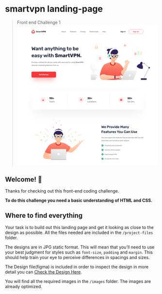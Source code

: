 # smartvpn landing-page

>Front end Challenge 1
![](banner.jpg)

## Welcome! 👋

Thanks for checking out this front-end coding challenge.

**To do this challenge you need a basic understanding of HTML and CSS.**

## Where to find everything

Your task is to build out this landing page and get it looking as close to the design as possible. All the files needed are included in the `/project-files` folder.

The designs are in JPG static format. This will mean that you'll need to use your best judgment for styles such as `font-size`, `padding` and `margin`. This should help train your eye to perceive differences in spacings and sizes.

The Design file(figma) is included in order to inspect the design in more detail you can [Check the Design Here](https://www.figma.com/file/Pxiku3dcGuyBmUcSovrqu9/Vpn-Landing-Page?node-id=0%3A1).

You will find all the required images in the `/images` folder. The images are already optimized.

